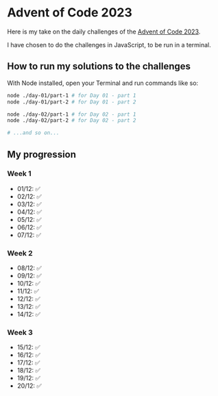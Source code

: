 # Advent of Code 2023

Here is my take on the daily challenges of the [Advent of Code 2023](https://adventofcode.com/2023).

I have chosen to do the challenges in JavaScript, to be run in a terminal.

## How to run my solutions to the challenges

With Node installed, open your Terminal and run commands like so:

```bash
node ./day-01/part-1 # for Day 01 - part 1
node ./day-01/part-2 # for Day 01 - part 2

node ./day-02/part-1 # for Day 02 - part 1
node ./day-02/part-2 # for Day 02 - part 2

# ...and so on...
```

## My progression

### Week 1

- 01/12: ✅
- 02/12: ✅
- 03/12: ✅
- 04/12: ✅
- 05/12: ✅
- 06/12: ✅
- 07/12: ✅

### Week 2

- 08/12: ✅
- 09/12: ✅
- 10/12: ✅
- 11/12: ✅
- 12/12: ✅
- 13/12: ✅
- 14/12: ✅

### Week 3

- 15/12: ✅
- 16/12: ✅
- 17/12: ✅
- 18/12: ✅
- 19/12: ✅
- 20/12: ✅
